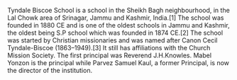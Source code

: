 Tyndale Biscoe School is a school in the Sheikh Bagh neighbourhood, in the Lal Chowk area of Srinagar, Jammu and Kashmir, India.[1] The school was founded in 1880 CE and is one of the oldest schools in Jammu and Kashmir, the oldest being S.P school which was founded in 1874 CE.[2] The school was started by Christian missionaries and was named after Canon Cecil Tyndale-Biscoe (1863–1949).[3] It still has affiliations with the Church Mission Society. The first principal was Reverend J.H.Knowles. Mabel Yonzon is the principal while Parvez Samuel Kaul, a former Principal, is now the director of the institution.
